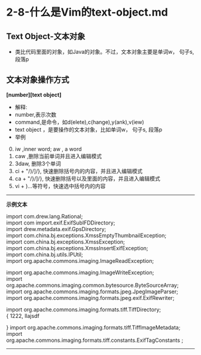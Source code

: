 # 2-8-什么是Vim的text-object.md

## Text Object-文本对象
- 类比代码里面的对象，如Java的对象。不过，文本对象主要是单词w， 句子s, 段落p


## 文本对象操作方式
**[number]<command>[text object]** 
- 解释:
- number,表示次数
- command,是命令，如d(elete),c(hange),y(ank),v(iew)
- text object ，是要操作的文本对象，比如单词w， 句子s, 段落p
- 举例
0. iw ,inner word;       aw , a word
1. caw ,删除当前单词并且进入编辑模式
2. 3daw, 删除3个单词
3. ci + "/)/]/}, 快速删除括号内的内容，并且进入编辑模式
4. ca + "/}/]/}, 快速删除括号以及里面的内容，并且进入编辑模式
5. vi + )...等符号，快速选中括号内的内容


***

**示例文本**

 import com.drew.lang.Rational;      
 import com
 import.exif.ExifSubIFDDirectory;      
 import drew.metadata.exif.GpsDirectory;      
 import com.china.bj.exceptions.XmssEmptyThumbnailException;      
 import com.china.bj.exceptions.XmssException;      
 import com.china.bj.exceptions.XmssInsertExifException;      
 import com.china.bj.utils.IPUtil;      
 import org.apache.commons.imaging.ImageReadException;      

 import org.apache.commons.imaging.ImageWriteException;      
 import org.apache.commons.imaging.common.bytesource.ByteSourceArray;      
 import org.apache.commons.imaging.formats.jpeg.JpegImageParser;      
 import org.apache.commons.imaging.formats.jpeg.exif.ExifRewriter;      

 import org.apache.commons.imaging.formats.tiff.TiffDirectory;      
 {
    1222,
    llajsdf
 
 } 
 import org.apache.commons.imaging.formats.tiff.TiffImageMetadata;      
 import org.apache.commons.imaging.formats.tiff.constants.ExifTagConstants    ;      

***
